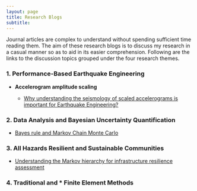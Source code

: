 ```yaml
---
layout: page
title: Research Blogs
subtitle:
---
```


Journal articles are complex to understand without spending sufficient time reading them. The aim of these research blogs is to discuss my research in a casual manner so as to aid in its easier comprehension. Following are the links to the discussion topics grouped under the four research themes.

### 1. Performance-Based Earthquake Engineering

* **Accelerogram amplitude scaling**

  * [Why understanding the seismology of scaled accelerograms is important for Earthquake Engineering?](Blogs/PBEE/Acc_Sca_1.md)
  

### 2. Data Analysis and Bayesian Uncertainty Quantification


* [Bayes rule and Markov Chain Monte Carlo](Blogs/BUQ/MCMC.md)


### 3. All Hazards Resilient and Sustainable Communities


* [Understanding the Markov hierarchy for infrastructure resilience assessment](Blogs/AHRSC/Markov.md)


### 4. Traditional and * Finite Element Methods
